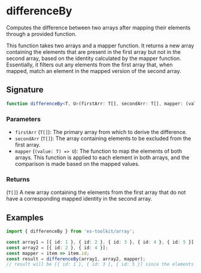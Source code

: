 # differenceBy

Computes the difference between two arrays after mapping their elements through a provided function.

This function takes two arrays and a mapper function. It returns a new array containing the elements 
that are present in the first array but not in the second array, based on the identity calculated 
by the mapper function. Essentially, it filters out any elements from the first array that, when 
mapped, match an element in the mapped version of the second array.


## Signature

```typescript
function differenceBy<T, U>(firstArr: T[], secondArr: T[], mapper: (value: T) => U): T[]
```

### Parameters

- `firstArr` (`T[]`): The primary array from which to derive the difference. 
- `secondArr` (`T[]`): The array containing elements to be excluded from the first array.
- `mapper` (`(value: T) => U`): The function to map the elements of both arrays. This function is applied to each element in both arrays, and the comparison is made based on the mapped values.

### Returns

(`T[]`) A new array containing the elements from the first array that do not have a corresponding mapped identity in the second array.

## Examples

```typescript
import { differenceBy } from 'es-toolkit/array';

const array1 = [{ id: 1 }, { id: 2 }, { id: 3 }, { id: 4 }, { id: 5 }];
const array2 = [{ id: 2 }, { id: 4 }];
const mapper = item => item.id;
const result = differenceBy(array1, array2, mapper);
// result will be [{ id: 1 }, { id: 3 }, { id: 5 }] since the elements with id 2 are in both arrays and are excluded from the result.
```
